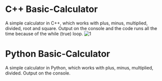 # C++ Basic-Calculator
A simple calculator in C++, which works with plus, minus, multiplied, divided, root and square. Output on the console and the code runs all the time because of the while (true) loop.
![1](https://user-images.githubusercontent.com/118051854/205491475-e36434a6-1efa-4d10-88ef-2ff10fbb90f1.JPG)
# Python Basic-Calculator
A simple calculator in Python, which works with plus, minus, multiplied, divided. Output on the console. 
